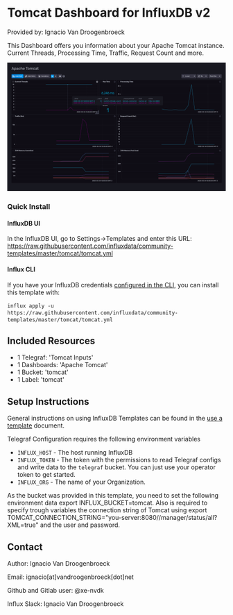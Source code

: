 # Tomcat Dashboard for InfluxDB v2

Provided by: Ignacio Van Droogenbroeck

This Dashboard offers you information about your Apache Tomcat instance. Current Threads, Processing Time, Traffic, Request Count and more.

![Dashboard Screenshot](screenshot.png)

### Quick Install

#### InfluxDB UI

In the InfluxDB UI, go to Settings->Templates and enter this URL: https://raw.githubusercontent.com/influxdata/community-templates/master/tomcat/tomcat.yml

#### Influx CLI
If you have your InfluxDB credentials [configured in the CLI](https://v2.docs.influxdata.com/v2.0/reference/cli/influx/config/), you can install this template with:

```
influx apply -u https://raw.githubusercontent.com/influxdata/community-templates/master/tomcat/tomcat.yml
```

## Included Resources

  - 1 Telegraf: 'Tomcat Inputs'
  - 1 Dashboards: 'Apache Tomcat'
  - 1 Bucket: 'tomcat'
  - 1 Label: 'tomcat'

## Setup Instructions

General instructions on using InfluxDB Templates can be found in the [use a template](../docs/use_a_template.md) document.
    
Telegraf Configuration requires the following environment variables
  - `INFLUX_HOST` - The host running InfluxDB
  - `INFLUX_TOKEN` - The token with the permissions to read Telegraf configs and write data to the `telegraf` bucket. You can just use your operator token to get started.
  - `INFLUX_ORG` - The name of your Organization.

As the bucket was provided in this template, you need to set the following environment data <k>export INFLUX_BUCKET=tomcat</k>. Also is required to specify trough variables the connection string of Tomcat using <k>export TOMCAT_CONNECTION_STRING="you-server:8080//manager/status/all?XML=true"</k> and the user and password.

## Contact

Author: Ignacio Van Droogenbroeck

Email: ignacio[at]vandroogenbroeck[dot]net

Github and Gitlab user: @xe-nvdk 

Influx Slack: Ignacio Van Droogenbroeck
